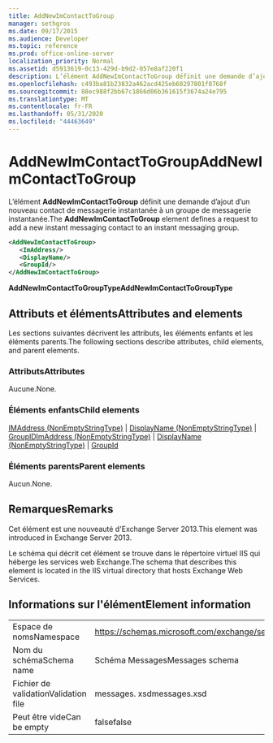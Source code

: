 ```yaml
---
title: AddNewImContactToGroup
manager: sethgros
ms.date: 09/17/2015
ms.audience: Developer
ms.topic: reference
ms.prod: office-online-server
localization_priority: Normal
ms.assetid: d5913619-0c13-429d-b9d2-057e8af220f1
description: L’élément AddNewImContactToGroup définit une demande d’ajout d’un nouveau contact de messagerie instantanée à un groupe de messagerie instantanée.
ms.openlocfilehash: c493ba81b23832a462acd425eb60297801f8768f
ms.sourcegitcommit: 88ec988f2bb67c1866d06b361615f3674a24e795
ms.translationtype: MT
ms.contentlocale: fr-FR
ms.lasthandoff: 05/31/2020
ms.locfileid: "44463649"
---
```

# <a name="addnewimcontacttogroup"></a><span data-ttu-id="04d3c-103">AddNewImContactToGroup</span><span class="sxs-lookup"><span data-stu-id="04d3c-103">AddNewImContactToGroup</span></span>

<span data-ttu-id="04d3c-104">L’élément **AddNewImContactToGroup** définit une demande d’ajout d’un nouveau contact de messagerie instantanée à un groupe de messagerie instantanée.</span><span class="sxs-lookup"><span data-stu-id="04d3c-104">The **AddNewImContactToGroup** element defines a request to add a new instant messaging contact to an instant messaging group.</span></span> 
  
```XML
<AddNewImContactToGroup>
   <ImAddress/>
   <DisplayName/>
   <GroupId/>
</AddNewImContactToGroup>
```

 <span data-ttu-id="04d3c-105">**AddNewImContactToGroupType**</span><span class="sxs-lookup"><span data-stu-id="04d3c-105">**AddNewImContactToGroupType**</span></span>
## <a name="attributes-and-elements"></a><span data-ttu-id="04d3c-106">Attributs et éléments</span><span class="sxs-lookup"><span data-stu-id="04d3c-106">Attributes and elements</span></span>

<span data-ttu-id="04d3c-107">Les sections suivantes décrivent les attributs, les éléments enfants et les éléments parents.</span><span class="sxs-lookup"><span data-stu-id="04d3c-107">The following sections describe attributes, child elements, and parent elements.</span></span>
  
### <a name="attributes"></a><span data-ttu-id="04d3c-108">Attributs</span><span class="sxs-lookup"><span data-stu-id="04d3c-108">Attributes</span></span>

<span data-ttu-id="04d3c-109">Aucune.</span><span class="sxs-lookup"><span data-stu-id="04d3c-109">None.</span></span>
  
### <a name="child-elements"></a><span data-ttu-id="04d3c-110">Éléments enfants</span><span class="sxs-lookup"><span data-stu-id="04d3c-110">Child elements</span></span>

<span data-ttu-id="04d3c-111">[IMAddress (NonEmptyStringType)](imaddress-nonemptystringtype.md)  |  [DisplayName (NonEmptyStringType)](displayname-nonemptystringtype.md)  |  [GroupID](groupid.md)</span><span class="sxs-lookup"><span data-stu-id="04d3c-111">[ImAddress (NonEmptyStringType)](imaddress-nonemptystringtype.md) | [DisplayName (NonEmptyStringType)](displayname-nonemptystringtype.md) | [GroupId](groupid.md)</span></span>
  
### <a name="parent-elements"></a><span data-ttu-id="04d3c-112">Éléments parents</span><span class="sxs-lookup"><span data-stu-id="04d3c-112">Parent elements</span></span>

<span data-ttu-id="04d3c-113">Aucun.</span><span class="sxs-lookup"><span data-stu-id="04d3c-113">None.</span></span>
  
## <a name="remarks"></a><span data-ttu-id="04d3c-114">Remarques</span><span class="sxs-lookup"><span data-stu-id="04d3c-114">Remarks</span></span>

<span data-ttu-id="04d3c-115">Cet élément est une nouveauté d'Exchange Server 2013.</span><span class="sxs-lookup"><span data-stu-id="04d3c-115">This element was introduced in Exchange Server 2013.</span></span>
  
<span data-ttu-id="04d3c-116">Le schéma qui décrit cet élément se trouve dans le répertoire virtuel IIS qui héberge les services web Exchange.</span><span class="sxs-lookup"><span data-stu-id="04d3c-116">The schema that describes this element is located in the IIS virtual directory that hosts Exchange Web Services.</span></span>
  
## <a name="element-information"></a><span data-ttu-id="04d3c-117">Informations sur l'élément</span><span class="sxs-lookup"><span data-stu-id="04d3c-117">Element information</span></span>

|||
|:-----|:-----|
|<span data-ttu-id="04d3c-118">Espace de noms</span><span class="sxs-lookup"><span data-stu-id="04d3c-118">Namespace</span></span>  <br/> |https://schemas.microsoft.com/exchange/services/2006/messages  <br/> |
|<span data-ttu-id="04d3c-119">Nom du schéma</span><span class="sxs-lookup"><span data-stu-id="04d3c-119">Schema name</span></span>  <br/> |<span data-ttu-id="04d3c-120">Schéma Messages</span><span class="sxs-lookup"><span data-stu-id="04d3c-120">Messages schema</span></span>  <br/> |
|<span data-ttu-id="04d3c-121">Fichier de validation</span><span class="sxs-lookup"><span data-stu-id="04d3c-121">Validation file</span></span>  <br/> |<span data-ttu-id="04d3c-122">messages. xsd</span><span class="sxs-lookup"><span data-stu-id="04d3c-122">messages.xsd</span></span>  <br/> |
|<span data-ttu-id="04d3c-123">Peut être vide</span><span class="sxs-lookup"><span data-stu-id="04d3c-123">Can be empty</span></span>  <br/> |<span data-ttu-id="04d3c-124">false</span><span class="sxs-lookup"><span data-stu-id="04d3c-124">false</span></span>  <br/> |
   

